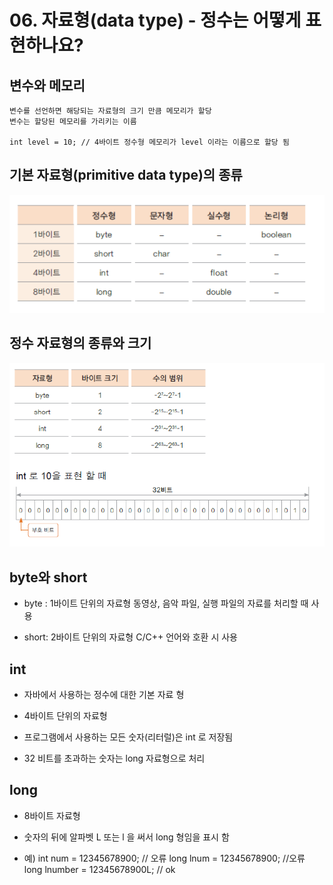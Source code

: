 # 06. 자료형(data type) - 정수는 어떻게 표현하나요?

## 변수와 메모리
    
    변수를 선언하면 해당되는 자료형의 크기 만큼 메모리가 할당
    변수는 할당된 메모리를 가리키는 이름

    int level = 10; // 4바이트 정수형 메모리가 level 이라는 이름으로 할당 됨
    

## 기본 자료형(primitive data type)의 종류
![datatype](./img/intdatatype.png)

## 정수 자료형의 종류와 크기
![datatype2](./img/intdatatype2.png)

## byte와 short
+ byte : 1바이트 단위의 자료형 
         동영상, 음악 파일, 실행 파일의 자료를 처리할 때 사용

+ short: 2바이트 단위의 자료형 
         C/C++ 언어와 호환 시 사용

## int 

+ 자바에서 사용하는 정수에 대한 기본 자료 형

+ 4바이트 단위의 자료형

+ 프로그램에서 사용하는 모든 숫자(리터럴)은 int 로 저장됨

+ 32 비트를 초과하는 숫자는 long 자료형으로 처리

## long

+ 8바이트 자료형

+ 숫자의 뒤에 알파벳 L 또는 l 을 써서 long 형임을 표시 함

+ 예) int num = 12345678900; // 오류
      long lnum = 12345678900; //오류
      long lnumber = 12345678900L; // ok

